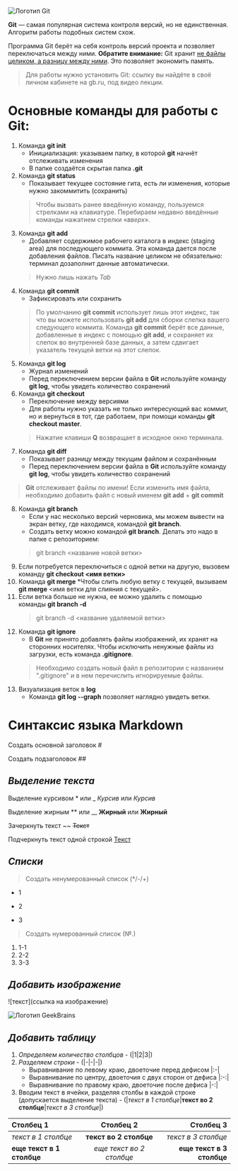 ![Логотип Git](git.jpg)

**Git** — самая популярная система контроля
версий, но не единственная. Алгоритм
работы подобных систем схож.

Программа Git берёт на себя контроль версий проекта и позволяет  переключаться между ними. __Обратите внимание:__ Git хранит  <u>не файлы целиком, а разницу между ними</u>. Это позволяет
экономить память. 

>Для работы нужно установить Git: ссылку вы
найдёте в своё личном кабинете на gb.ru, под
видео лекции.

# __Основные команды для работы с Git:__
1. Команда __git init__
    * Инициализация: указываем папку, в которой __git__ начнёт отслеживать изменения
    * В папке создаётся скрытая папка **.git**
2. Команда __git status__
    * Показывает текущее состояние гита, есть ли изменения, которые нужно закоммитить (сохранить)
    >Чтобы вызвать ранее введённую команду,
пользуемся стрелками на клавиатуре.
Перебираем недавно введённые команды
нажатием стрелки «*вверх*».
3. Команда __git add__
    * Добавляет содержимое рабочего каталога в индекс (staging area) для последующего коммита. Эта команда дается после добавления файлов. Писать название целиком не обязательно: терминал дозаполнит данные автоматически.
    >Нужно лишь нажать *Tab*
4. Команда __git commit__
    * Зафиксировать или сохранить
    >По умолчанию **git commit** использует лишь этот индекс, так что вы можете использовать **git add** для сборки слепка вашего следующего коммита. Команда __git commit__ берёт все данные, добавленные в индекс с помощью __git add__, и сохраняет их слепок во внутренней базе данных, а затем сдвигает указатель текущей ветки на этот слепок.
5. Команда __git log__
    * Журнал изменений
    * Перед переключением версии файла в __Git__ используйте команду __git log__, чтобы увидеть количество сохранений
6. Команда __git checkout__
    * Переключение между версиями
    * Для работы нужно указать не только интересующий вас коммит, но и вернуться в тот, где работаем, при помощи команды __git checkout master__.
    >Нажатие клавиши __Q__ возвращает в исходное окно терминала.
7. Команда __git diff__
    * Показывает разницу между текущим файлом и сохранённым
    * Перед переключением версии файла в __Git__ используйте команду __git log__, чтобы увидеть количество сохранений
>__Git__ отслеживает файлы по имени! Если изменить имя файла, необходимо добавить файл с новый именем __git add__ + __git commit__
8. Команда __git branch__
    * Если у нас несколько версий черновика, мы
можем вывести на экран ветку, где находимся, командой __git branch__.
    * Создать ветку можно командой __git branch__.
Делать это надо в папке с репозиторием:
    >git branch <название новой ветки>
9. Если потребуется переключиться с одной ветки
на другую, вызовем команду __git checkout <имя
ветки>__
10. Команда __git merge__
    *Чтобы слить любую ветку с текущей, вызываем __git merge__ <имя ветки для слияния с текущей>.
11. Если ветка больше не нужна, ее можно удалить с помощью команды __git branch -d__
    >git branch -d <название удаляемой ветки>
12. Команда __git ignore__
    * В __Git__ не принято добавлять файлы
изображений, их хранят на сторонних носителях. Чтобы исключить ненужные файлы из загрузки, есть команда __.gitignore__.
    >Необходимо создать новый файл в репозитории с названием ".gitignore" и в нем перечислить игнорируемые файлы.
13. Визуализация веток в __log__
    * Команда __git log --graph__ позволяет наглядно увидеть ветки.


# **Синтаксис языка Markdown**

Создать основной заголовок #

Создать подзаголовок ##

## ***Выделение текста***

Выделение курсивом * или _ *Курсив* или _Курсив_

Выделение жирным ** или __ **Жирный** или __Жирный__

Зачеркнуть текст ~~
~~Текст~~

Подчеркнуть текст одной строкой
<u>Текст</u>

## ***Списки***

>Создать ненумерованный список (*/-/+)
* 1
- 2
+ 3

>Создать нумерованный список (№.)
1. 1-1
2. 2-2
3. 3-3

## ***Добавить изображение***

![текст](ссылка на изображение)

![Логотип GeekBrains](https://conicheva84.ru/wp-content/uploads/2018/12/geekbrains_2.jpg)

## ***Добавить таблицу***

1. *Определяем количество столбцов* - (|1|2|3|)
2. *Разделяем строки* - (|-|-|-|)
    - Выравнивание по левому краю, двоеточие перед дефисом |:-|
    - Выравнивание по центру, двоеточия с двух сторон от дефиса |:-:|
    - Выравнивание по правому краю, двоеточие после дефиса |-:|
3. Вводим текст в ячейки, разделяя столбы в каждой строке (допускается выделение текста) - (|*текст в 1 столбце*|**текст во 2 столбце**|*текст в 3 столбце*|)

|Столбец 1|Столбец 2|Столбец 3|
|:-|:-:|-:|
|*текст в 1 столбце*|**текст во 2 столбце**|*текст в 3 столбце*|
|**еще текст в 1 столбце**|*еще текст во 2 столбце*|**еще текст в 3 столбце**|